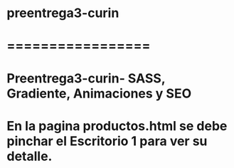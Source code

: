 # preentrega3-curin
# =================

# Preentrega3-curin- SASS, Gradiente, Animaciones y SEO
#
# En la pagina productos.html se debe pinchar el Escritorio 1 para ver su detalle.

 
